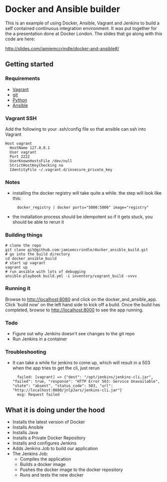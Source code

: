 # Docker and Ansible builder

This is an example of using Docker, Ansible, Vagrant and Jenkins to build a self contained continuous 
integration environment. It was put together for the a presentation done at Docker London. The slides 
that go along with this code are here:

http://slides.com/jamiemccrindle/docker-and-ansible#/

## Getting started

### Requirements

* [Vagrant](http://www.vagrantup.com/)
* [git](http://git-scm.com/)
* [Python](https://www.python.org/)
* [Ansible](http://www.ansible.com/home)

### Vagrant SSH

Add the following to your .ssh/config file so that ansible can ssh into Vagrant

    Host vagrant
      HostName 127.0.0.1
      User vagrant
      Port 2222
      UserKnownHostsFile /dev/null
      StrictHostKeyChecking no
      IdentityFile ~/.vagrant.d/insecure_private_key

### Notes

* installing the docker registry will take quite a while. the step will look like this:

        docker_registry | docker ports="5000:5000" image="registry"
        
* the installation process should be idempotent so if it gets stuck, you should be able
  to rerun it

### Building things


    # clone the repo
    git clone git@github.com:jamiemccrindle/docker_ansible_build.git
    # go into the build directory
    cd docker_ansible_build
    # start up vagrant
    vagrant up
    # run ansible with lots of debugging
    ansible-playbook build.yml -i inventory/vagrant_build -vvvv
    
    
### Running it

Browse to [http://localhost:8080](http://localhost:8080) and click on the docker_and_ansible_app. Click 'build now' on the left hand side to 
kick off a build. Once the build has completed, browse to [http://localhost:8000](http://localhost:8000) to see the app running.
    
### Todo

* Figure out why Jenkins doesn't see changes to the git repo
* Run Jenkins in a container
    
### Troubleshooting

* It can take a while for jenkins to come up, which will result in a 503 when the app tries to get the cli, just rerun 

        failed: [vagrant] => {"dest": "/opt/jenkins/jenkins-cli.jar", "failed": true, "response": "HTTP Error 503: Service Unavailable", "state": "absent", "status_code": 503, "url": "http://localhost:8080/jnlpJars/jenkins-cli.jar"}
        msg: Request failed

## What it is doing under the hood

* Installs the latest version of Docker
* Installs Ansible
* Installs Java
* Installs a Private Docker Repository
* Installs and configures Jenkins
* Adds Jenkins Job to build our application
* The Jenkins Job:
    * Compiles the application
    * Builds a docker image
    * Pushes the docker image to the docker repository
    * Runs and tests the new docker